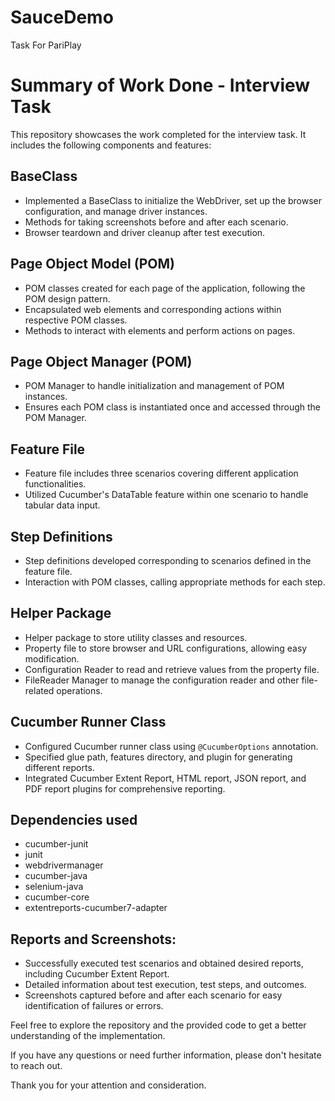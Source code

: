 # SauceDemo
Task For PariPlay

# Summary of Work Done - Interview Task

This repository showcases the work completed for the interview task. It includes the following components and features:

## BaseClass

- Implemented a BaseClass to initialize the WebDriver, set up the browser configuration, and manage driver instances.
- Methods for taking screenshots before and after each scenario.
- Browser teardown and driver cleanup after test execution.

## Page Object Model (POM)

- POM classes created for each page of the application, following the POM design pattern.
- Encapsulated web elements and corresponding actions within respective POM classes.
- Methods to interact with elements and perform actions on pages.

## Page Object Manager (POM)

- POM Manager to handle initialization and management of POM instances.
- Ensures each POM class is instantiated once and accessed through the POM Manager.

## Feature File

- Feature file includes three scenarios covering different application functionalities.
- Utilized Cucumber's DataTable feature within one scenario to handle tabular data input.

## Step Definitions

- Step definitions developed corresponding to scenarios defined in the feature file.
- Interaction with POM classes, calling appropriate methods for each step.

## Helper Package

- Helper package to store utility classes and resources.
- Property file to store browser and URL configurations, allowing easy modification.
- Configuration Reader to read and retrieve values from the property file.
- FileReader Manager to manage the configuration reader and other file-related operations.

## Cucumber Runner Class

- Configured Cucumber runner class using `@CucumberOptions` annotation.
- Specified glue path, features directory, and plugin for generating different reports.
- Integrated Cucumber Extent Report, HTML report, JSON report, and PDF report plugins for comprehensive reporting.

## Dependencies used
- cucumber-junit
- junit
- webdrivermanager
- cucumber-java
- selenium-java
- cucumber-core
- extentreports-cucumber7-adapter

## Reports and Screenshots:
- Successfully executed test scenarios and obtained desired reports, including Cucumber Extent Report.
- Detailed information about test execution, test steps, and outcomes.
- Screenshots captured before and after each scenario for easy identification of failures or errors.

Feel free to explore the repository and the provided code to get a better understanding of the implementation.

If you have any questions or need further information, please don't hesitate to reach out.

Thank you for your attention and consideration.


